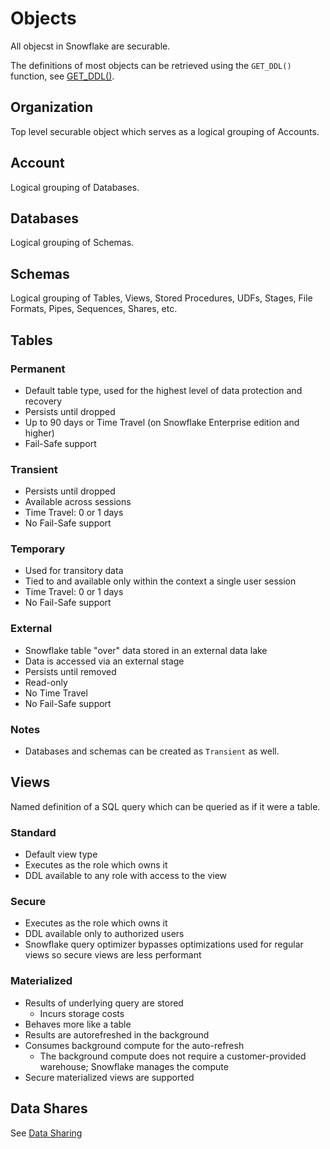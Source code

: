 # Objects #
All objecst in Snowflake are securable.

The definitions of most objects can be retrieved using the `GET_DDL()` function, see [GET_DDL()](https://docs.snowflake.com/en/sql-reference/functions/get_ddl.html).

## Organization ##
Top level securable object which serves as a logical grouping of Accounts.

## Account ##
Logical grouping of Databases.

## Databases ##
Logical grouping of Schemas.

## Schemas ##
Logical grouping of Tables, Views, Stored Procedures, UDFs, Stages, File Formats, Pipes, Sequences, Shares, etc.

## Tables ##

### Permanent ###
* Default table type, used for the highest level of data protection and recovery
* Persists until dropped
* Up to 90 days or Time Travel (on Snowflake Enterprise edition and higher)
* Fail-Safe support

### Transient ###
* Persists until dropped
* Available across sessions
* Time Travel: 0 or 1 days
* No Fail-Safe support

### Temporary ###
* Used for transitory data
* Tied to and available only within the context a single user session
* Time Travel: 0 or 1 days
* No Fail-Safe support

### External ###
* Snowflake table "over" data stored in an external data lake
* Data is accessed via an external stage
* Persists until removed
* Read-only
* No Time Travel
* No Fail-Safe support

### Notes ###
* Databases and schemas can be created as `Transient` as well.

## Views ##
Named definition of a SQL query which can be queried as if it were a table.

### Standard ###
* Default view type
* Executes as the role which owns it
* DDL available to any role with access to the view

### Secure ###
* Executes as the role which owns it
* DDL available only to authorized users
* Snowflake query optimizer bypasses optimizations used for regular views so secure views are less performant

### Materialized ###
* Results of underlying query are stored
  * Incurs storage costs
* Behaves more like a table
* Results are autorefreshed in the background
* Consumes background compute for the auto-refresh
  * The background compute does not require a customer-provided warehouse; Snowflake manages the compute
* Secure materialized views are supported

## Data Shares ##
See [Data Sharing](DataSharing.md)